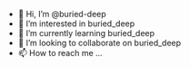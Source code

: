 - 👋 Hi, I’m @buried-deep
- 👀 I’m interested in buried_deep
- 🌱 I’m currently learning buried_deep
- 💞️ I’m looking to collaborate on buried_deep
- 📫 How to reach me ...

<!---
buried-deep/buried-deep is a ✨ special ✨ repository because its `README.md` (this file) appears on your GitHub profile.
You can click the Preview link to take a look at your changes.
--->
